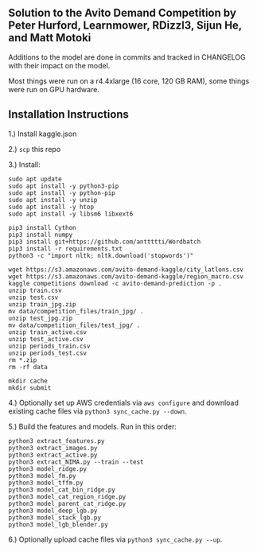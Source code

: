 ## Solution to the Avito Demand Competition by Peter Hurford, Learnmower, RDizzl3, Sijun He, and Matt Motoki

Additions to the model are done in commits and tracked in CHANGELOG with their impact on the model.

Most things were run on a r4.4xlarge (16 core, 120 GB RAM), some things were run on GPU hardware.


## Installation Instructions

1.) Install kaggle.json

2.) `scp` this repo

3.) Install:

```
sudo apt update
sudo apt install -y python3-pip
sudo apt install -y python-pip
sudo apt install -y unzip
sudo apt install -y htop
sudo apt install -y libsm6 libxext6

pip3 install Cython
pip3 install numpy
pip3 install git+https://github.com/anttttti/Wordbatch
pip3 install -r requirements.txt
python3 -c "import nltk; nltk.download('stopwords')"

wget https://s3.amazonaws.com/avito-demand-kaggle/city_latlons.csv
wget https://s3.amazonaws.com/avito-demand-kaggle/region_macro.csv
kaggle competitions download -c avito-demand-prediction -p .
unzip train.csv
unzip test.csv
unzip train_jpg.zip
mv data/competition_files/train_jpg/ .
unzip test_jpg.zip
mv data/competition_files/test_jpg/ .
unzip train_active.csv
unzip test_active.csv
unzip periods_train.csv
unzip periods_test.csv
rm *.zip
rm -rf data

mkdir cache
mkdir submit
```

4.) Optionally set up AWS credentials via `aws configure` and download existing cache files via `python3 sync_cache.py --down`.

5.) Build the features and models. Run in this order:

```
python3 extract_features.py
python3 extract_images.py
python3 extract_active.py
python3 extract_NIMA.py --train --test
python3 model_ridge.py
python3 model_fm.py
python3 model_tffm.py
python3 model_cat_bin_ridge.py
python3 model_cat_region_ridge.py
python3 model_parent_cat_ridge.py
python3 model_deep_lgb.py
python3 model_stack_lgb.py
python3 model_lgb_blender.py
```

6.) Optionally upload cache files via `python3 sync_cache.py --up`.
